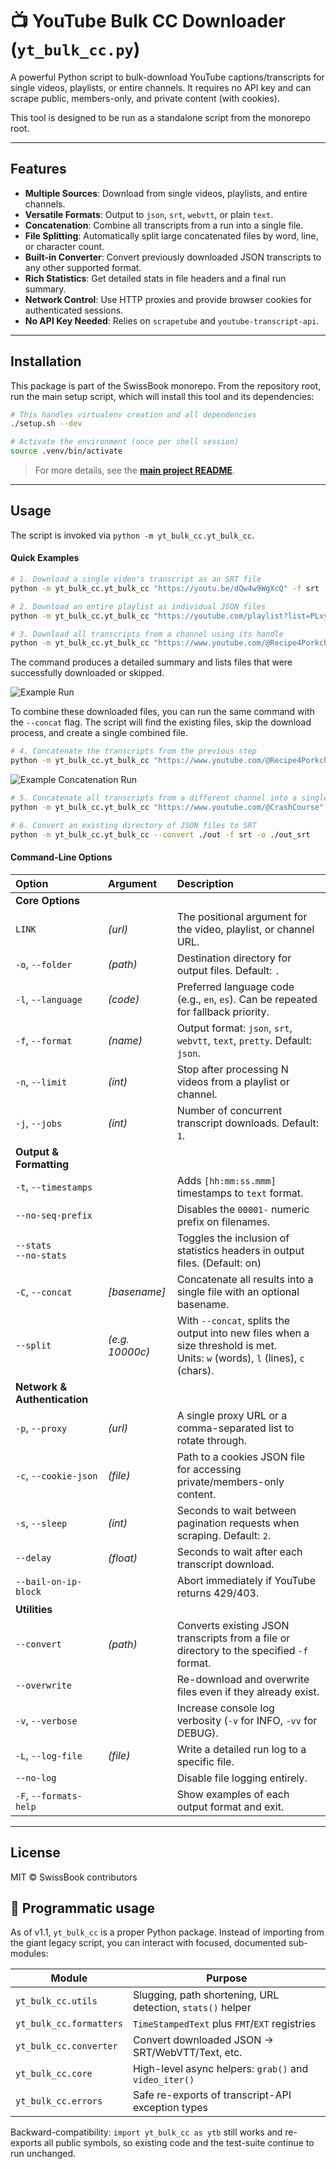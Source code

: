 # 📺 YouTube Bulk CC Downloader (`yt_bulk_cc.py`)

A powerful Python script to bulk-download YouTube captions/transcripts for single videos, playlists, or entire channels. It requires no API key and can scrape public, members-only, and private content (with cookies).

This tool is designed to be run as a standalone script from the monorepo root.

---

## Features

- **Multiple Sources**: Download from single videos, playlists, and entire channels.
- **Versatile Formats**: Output to `json`, `srt`, `webvtt`, or plain `text`.
- **Concatenation**: Combine all transcripts from a run into a single file.
- **File Splitting**: Automatically split large concatenated files by word, line, or character count.
- **Built-in Converter**: Convert previously downloaded JSON transcripts to any other supported format.
- **Rich Statistics**: Get detailed stats in file headers and a final run summary.
- **Network Control**: Use HTTP proxies and provide browser cookies for authenticated sessions.
- **No API Key Needed**: Relies on `scrapetube` and `youtube-transcript-api`.

---

## Installation

This package is part of the SwissBook monorepo. From the repository root, run the main setup script, which will install this tool and its dependencies:

```bash
# This handles virtualenv creation and all dependencies
./setup.sh --dev

# Activate the environment (once per shell session)
source .venv/bin/activate
```

> For more details, see the [**main project README**](../../README.md).

---

## Usage

The script is invoked via `python -m yt_bulk_cc.yt_bulk_cc`.

#### Quick Examples

```bash
# 1. Download a single video's transcript as an SRT file
python -m yt_bulk_cc.yt_bulk_cc "https://youtu.be/dQw4w9WgXcQ" -f srt

# 2. Download an entire playlist as individual JSON files
python -m yt_bulk_cc.yt_bulk_cc "https://youtube.com/playlist?list=PLxyz123" -f json

# 3. Download all transcripts from a channel using its handle
python -m yt_bulk_cc.yt_bulk_cc "https://www.youtube.com/@Recipe4Porkchops"
```

The command produces a detailed summary and lists files that were successfully downloaded or skipped.

![Example Run](assets/yt_bulk_cc-example_01.png)

To combine these downloaded files, you can run the same command with the `--concat` flag. The script will find the existing files, skip the download process, and create a single combined file.

```bash
# 4. Concatenate the transcripts from the previous step
python -m yt_bulk_cc.yt_bulk_cc "https://www.youtube.com/@Recipe4Porkchops" --concat
```
![Example Concatenation Run](assets/yt_bulk_cc-example_02.png)

```bash
# 5. Concatenate all transcripts from a different channel into a single text file
python -m yt_bulk_cc.yt_bulk_cc "https://www.youtube.com/@CrashCourse" -f text --concat channel_output

# 6. Convert an existing directory of JSON files to SRT
python -m yt_bulk_cc.yt_bulk_cc --convert ./out -f srt -o ./out_srt
```

#### Command-Line Options

| Option                       | Argument        | Description                                                                                                                      |
| :--------------------------- | :-------------- | :------------------------------------------------------------------------------------------------------------------------------- |
| **Core Options**             |                 |                                                                                                                                  |
| `LINK`                       | _(url)_         | The positional argument for the video, playlist, or channel URL.                                                                 |
| `-o`, `--folder`             | _(path)_        | Destination directory for output files. Default: `.`                                                                             |
| `-l`, `--language`           | _(code)_        | Preferred language code (e.g., `en`, `es`). Can be repeated for fallback priority.                                               |
| `-f`, `--format`             | _(name)_        | Output format: `json`, `srt`, `webvtt`, `text`, `pretty`. Default: `json`.                                                       |
| `-n`, `--limit`              | _(int)_         | Stop after processing N videos from a playlist or channel.                                                                       |
| `-j`, `--jobs`               | _(int)_         | Number of concurrent transcript downloads. Default: `1`.                                                                         |
| **Output & Formatting**      |                 |                                                                                                                                  |
| `-t`, `--timestamps`         |                 | Adds `[hh:mm:ss.mmm]` timestamps to `text` format.                                                                               |
| `--no-seq-prefix`            |                 | Disables the `00001-` numeric prefix on filenames.                                                                               |
| `--stats`<br>`--no-stats`    |                 | Toggles the inclusion of statistics headers in output files. (Default: on)                                                       |
| `-C`, `--concat`             | _[basename]_    | Concatenate all results into a single file with an optional basename.                                                            |
| `--split`                    | _(e.g. 10000c)_ | With `--concat`, splits the output into new files when a size threshold is met.<br>Units: `w` (words), `l` (lines), `c` (chars). |
| **Network & Authentication** |                 |                                                                                                                                  |
| `-p`, `--proxy`              | _(url)_         | A single proxy URL or a comma-separated list to rotate through.                                                                  |
| `-c`, `--cookie-json`        | _(file)_        | Path to a cookies JSON file for accessing private/members-only content.                                                          |
| `-s`, `--sleep`              | _(int)_         | Seconds to wait between pagination requests when scraping. Default: `2`.                                                         |
| `--delay`                    | _(float)_       | Seconds to wait after each transcript download. |
| `--bail-on-ip-block`         |                 | Abort immediately if YouTube returns 429/403. |
| **Utilities**                |                 |                                                                                                                                  |
| `--convert`                  | _(path)_        | Converts existing JSON transcripts from a file or directory to the specified `-f` format.                                        |
| `--overwrite`                |                 | Re-download and overwrite files even if they already exist.                                                                      |
| `-v`, `--verbose`            |                 | Increase console log verbosity (`-v` for INFO, `-vv` for DEBUG).                                                                 |
| `-L`, `--log-file`           | _(file)_        | Write a detailed run log to a specific file.                                                                                     |
| `--no-log`                   |                 | Disable file logging entirely.                                                                                                   |
| `-F`, `--formats-help`       |                 | Show examples of each output format and exit.                                                                                    |

---

## License

MIT © SwissBook contributors

## 🐍 Programmatic usage

As of v1.1, `yt_bulk_cc` is a proper Python package.  Instead of importing
from the giant legacy script, you can interact with focused, documented
sub-modules:

| Module                | Purpose                                      |
| --------------------- | -------------------------------------------- |
| `yt_bulk_cc.utils`    | Slugging, path shortening, URL detection, `stats()` helper |
| `yt_bulk_cc.formatters` | `TimeStampedText` plus `FMT`/`EXT` registries |
| `yt_bulk_cc.converter` | Convert downloaded JSON → SRT/WebVTT/Text, etc. |
| `yt_bulk_cc.core`     | High-level async helpers: `grab()` and `video_iter()` |
| `yt_bulk_cc.errors`   | Safe re-exports of transcript-API exception types |

Backward-compatibility: `import yt_bulk_cc as ytb` still works and re-exports
all public symbols, so existing code and the test-suite continue to run
unchanged.
